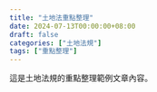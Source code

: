 ```yaml
---
title: "土地法重點整理"
date: 2024-07-13T00:00:00+08:00
draft: false
categories: ["土地法規"]
tags: ["重點整理"]
---
```


這是土地法規的重點整理範例文章內容。